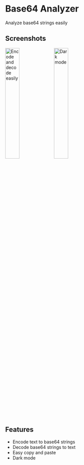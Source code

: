 # Base64 Analyzer

Analyze base64 strings easily

## Screenshots

<img src="./docs/Screenshot1en" width="30%" title="Encode and decode easily"/>
<img src="./docs/Screenshot2en" width="30%" title="Dark mode"/>

## Features

* Encode text to base64 strings
* Decode base64 strings to text
* Easy copy and paste
* Dark mode